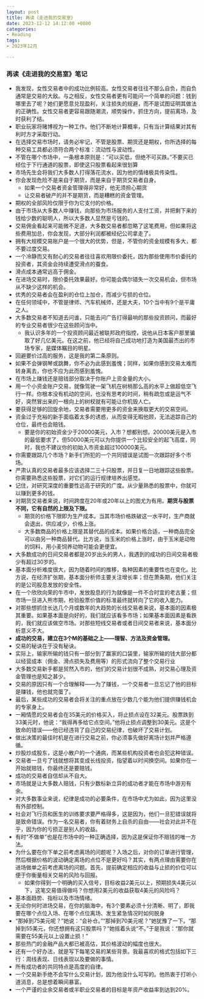 ```yaml
---
layout: post
title: 再读《走进我的交易室》
date: 2023-12-12 14:12:00 +0800
categories:
- Reading
tags:
- 2023年12月

---
```










### 再读《走进我的交易室》笔记

- 我发现，女性交易者中的成功比例较高。女性交易者往往不那么自负，而自负通常是交易的大敌。与之相反，女性交易者更有可能问一个简单的问题：钱到哪里去了呢？她们更愿意兑现盈利，关注损失的规避，而不是试图证明其做法的正确性。女性交易者更容易跟随潮流，顺势操作，抓住方向，提前离场，及时获利了结。
- 职业玩家将赌博视为一种工作。他们不断地计算概率，只有当计算结果对其有利时方才采取行动。
- 在选择交易市场时，请务必牢记，不管是股票、期货还是期权，你所选择的每种交易工具都必须符合两个标准：流动性与波动性。
- 不管在哪个市场中，一条根本原则是：“可以买低，但绝不可买跌。”不要买已经位于下行通道的股票，即使这只股票看起来很划算
- 市场先生会将我们大多数人打得落花流水，因为他的情绪极具传染性。
- 你会发现危险不是来自于期货，而是来自于期货交易者自身。
  - 如果一个交易者资金管理得非常好，他无须担心期货
  - 让交易者破产的并不是期货，而是糟糕的资金管理。
- 期权的全部风险仅限于你为它支付的价格。
- 由于市场从大多数人中赚钱，向那些为市场服务的人支付工资，并把剩下来的钱给少数的聪明人，所以大多数人显然是亏钱的。
- 交易佣金看起来可能微不足道，大多数交易者都忽略了这笔费用，但如果将这些费用加总，你会发现，大部分利润都被经纪公司拿走了。
- 拥有大规模交易账户是一个很大的优势，但是，不管你的资金规模有多大，都不要过度交易。
- 一个冷静而又有耐心的交易者往往喜欢用限价委托，因为那些使用市价委托的投资者，其资金会持续遭受滑点的蚕食。
- 滑点成本通常远高于佣金。
- 在进场交易时，限价委托效果最好。你可能会偶尔错失一次交易机会，但市场从不缺少这样的机会。
- 优秀的交易者会在盈利的仓位上加仓，而减少亏损的仓位。
- 在任何领域中，不管是律师、汽车机械师，还是大夫，10个当中有9个是平庸之人。
- 大多数交易者不知道去问谁，只能去问广告打得最响的那些投资顾问，而最好的专业交易者很少在这些顾问当中。
  - 我认识多年的一个投资顾问最近被联邦政府指控，说他从日本客户那里骗取了好几亿美元。在这之前，他已经将自己成功地打造为美国最杰出的市场专家，是媒体瞩目的明星。
- 回避要价过高的服务，这是我的第二条原则。
- 如果不会弹钢琴或跳舞，你不必为此感到羞愧；同样，如果你感到交易太难而转身离去，你也不应为此而感到羞愧。
- 在市场上赚钱还是赔钱部分取决于你账户上资金量的大小。
- 用一个小资金账户交易，就像驾驶一架飞机在树梢那么高的水平上做超低空飞行一样。你根本没有机动的空间，也没有思考的时间，稍有疏忽或是运气不好，突然冒出来的一根向上的树杈就有可能让你机毁人亡。
- 要获得足够的回旋余地，交易者需要用更多的资金来换取更大的交易空间。
- 资金过于充裕的新手面临着太多的诱惑，从而变得无暇他顾，无法追踪自己的仓位，最终也会赔钱。
  - 要是你的初始资金少于20000美元，入市？想都别想。20000美元是入市的最低要求了，但50000美元可以为你提供一个比较安全的起飞高度，同时，我也不建议你的初始入市资金超过100000美元。
- 你需要跟踪几个市场？新手们所犯的一个共同错误是试图一次跟踪好多个市场。
- 严肃认真的交易者最多应该选择二三十只股票，并日复一日地跟踪这些股票。你需要熟悉这些股票，对它们的运行规律培养出感觉。
- 记住，对研究深度的重要性远高于研究的广度。从少量熟悉的股票中，你就可以赚到更多的钱。
- 对期货交易者来说，时间跨度在20年或20年以上的图尤为有用。**期货与股票不同，它有自然的上限及下限。**
  - 期货的价格下限即为生产成本。当其市场价格跌破这一水平时，生产商就会退出，供应减少，价格上涨。
  - 大多数商品的价格上限是其替代品的成本。如果价格合适，一种商品完全可以由另一种商品替代。比方说，当玉米的价格上涨时，由于玉米是动物的饲料，用小麦饲养动物可能会更便宜。
- 大多数成功的日间交易者都是20岁出头的男人，我遇到的成功的日间交易者极少有超过30岁的。
- 基本面分析难度很大，因为随着时间的推移，各种因素的重要性也在变化。比方说，在经济扩张期，基本面分析师主要关注增长率；但在萧条期，他们关注的是公司股息发放的安全性。
- 在一个欣欣向荣的牛市中，发放股息的行为就像是一件不合时宜的老古董；但市场一旦进入熊市期，检验股票价值的标准最终就转向了它的收入能力。
- 对那些想抓住长达几个月或数年的大趋势的长线交易者来说，基本面的因素极其重要。如果基本面是向好的，我们就应该看多市场；如果基本面因素是看跌的，我们就应该做空市场。对那些短线交易者或者日间交易者来说，基本面分析意义不大。
- **成功的交易，建立在3个M的基础之上——理智、方法及资金管理。**
- 交易的秘诀在于没有秘诀。
- 实际上，输家所输的钱只有一部分到了赢家的口袋里，输家所输的钱大部分都以经营成本（佣金、滑点损失及费用等）的形式流向了整个交易行业
- 大多数交易新手都是贸然入市的，他们的交易计划很不成熟，对交易心理及资金管理也是知之甚少。
- 交易的原因只有一个合理解释——为了赚钱，一个交易者一旦忘记了他的目标是赚钱，他也就完蛋了。
- 最后，某些成功的交易者会将关注的重点放在少数几个能为他们提供赚钱机会的专家身上。
- 一厢情愿的交易者会在35美元的价格买入，将止损点设在32美元。股票跌到33美元时，他说：“我得再多给它点空间。”他将止损点调整到30美元。这是个致命的错误——他已经违背了自己的交易纪律，也破坏了交易计划。
- 做出决策的最佳时机是在进行交易之前，你必须事先做好离场计划并严格遵循。
- 炒股炒成股东，这是小散户的一个通病，而某些机构投资者也会犯这种错误。
- 交易者一旦亏了钱就想将其变成长线投资，指望着以时间换空间。如果你在一开始就赔钱，你最终还是要赔钱。
- 成功的交易者自信却从不自大。
- 市场就是让大多数人赔钱，只有少数标新立异的成功者才能在市场中游刃有余。
- 对大多数事业来说，纪律是成功的必要条件，在市场中尤为如此，因为这里没有外部控制。
- 社会对飞行员和医生的训练要求要严格得多，这是因为，他们一旦犯错误就将是致命错误。作为一名交易者，你有着财务上自杀的自由——社会对此并不在乎，因为你的亏损正是别人的收益。
- 有时“不做单”也是在市场中的一种正确选择，因为这是保证你不赔钱的唯一方法。
- 为什么要在你下单之前考虑离场的问题呢？入场之后，对你的订单进行管理，然后根据价格的波动确定离场的点位不是更好吗？其实，有两点理由需要你在进场做单之前考虑离场的问题。首先，提前确定相应的收益与止损的价位可以便于你衡量相关交易的风险与回报。
  - 如果你得到一个明确的买入信号，目标收益2美元以上，预期损失4美元以下，这笔交易值得做吗？你想用2美元的收益获取4美元的风险吗？
- 基本面趋势、指标以及市场情绪。
- 无论你何时进场交易，在你的脑海中，有3个要素必须十分清晰、明了，即我要在哪个点位入场、在哪个点位离场、发生紧急情况时如何脱身
- “那掉到75美元呢？”她说：“会补仓。”“那掉到70美元呢？”她犹豫了一下。“那掉到55美元，你还想拥有这只股票吗？”她摇着头说“不。”于是我说：“那你就需要在55美元以上设置止损！”
- 那些热门的金融产品大都已被高估，其价格波动的幅度也很大。
- 还有一个好办法，就是写下每笔交易的某些背景。我最喜欢的格式包括如下三行：周线表现、日线表现以及要做的事情。
- 所有成功者的共同特点是高度的自律。
- 一个交易新手绝不会写什么交易计划，因为他没什么可写的。他热衷于打听小道消息，总是想着瞬间暴富。
- 一个严谨的业余交易者或半职业交易者的目标是年资产收益率到达到20%。
